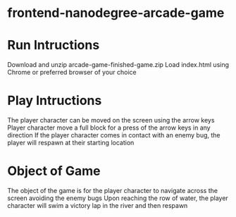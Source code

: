 frontend-nanodegree-arcade-game
===============================

Run Intructions
===============

 Download and unzip arcade-game-finished-game.zip
 Load index.html using Chrome or preferred browser of your choice
 
Play Intructions
================

 The player character can be moved on the screen using the arrow keys
 Player character move a full block for a press of the arrow keys in any direction
 If the player character comes in contact with an enemy bug, the player will respawn at their starting location
 
Object of Game
==============

 The object of the game is for the player character to navigate across the screen avoiding the enemy bugs
 Upon reaching the row of water, the player character will swim a victory lap in the river and then respawn